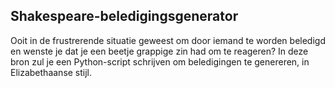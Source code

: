 ## Shakespeare-beledigingsgenerator

Ooit in de frustrerende situatie geweest om door iemand te worden beledigd en wenste je dat je een beetje grappige zin had om te reageren? In deze bron zul je een Python-script schrijven om beledigingen te genereren, in Elizabethaanse stijl.

